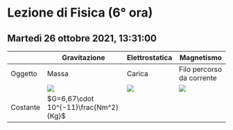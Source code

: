 #  Lezione di Fisica (6° ora)
## Martedì 26 ottobre 2021, 13:31:00


||Gravitazione|Elettrostatica|Magnetismo|
|---|---|---|---|
|Oggetto|Massa|Carica|Filo percorso da corrente|
||![](https://i.imgur.com/BI042DU.jpg)|![](https://i.imgur.com/zs6MnYR.jpg)|![](https://i.imgur.com/zs6MnYR.jpg)|
|Costante|$G=6,67\cdot 10^{-11}\frac{Nm^2}{Kg}$
<!--stackedit_data:
eyJoaXN0b3J5IjpbMTUyMDgxMTk2MSwtMTUzMDY3MzA4NV19
-->